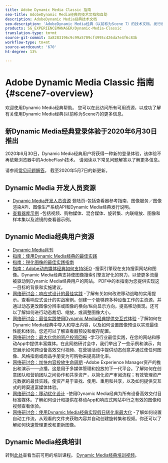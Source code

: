```yaml
---
title: Adobe Dynamic Media Classic 指南
seo-title: AdobeDynamic Media经典的技术文档和自助
description: AdobeDynamic Media经典技术文档
seo-description: 'AdobeDynamic Media经典（以前称为Scene 7）的技术文档、发行说明和自助资料 '
products: SG_EXPERIENCEMANAGER/Dynamic-Media-Classic
translation-type: tm+mt
source-git-commit: 3a8283196c9c99a5709cf4995c426da7e4f6c83b
workflow-type: tm+mt
source-wordcount: '670'
ht-degree: 13%

---
```



# Adobe Dynamic Media Classic 指南 {#scene7-overview}

欢迎使用Dynamic Media经典帮助。 您可以在此访问所有可用资源，以成功了解有关使用Dynamic Media经典(以前称为Scene7)的更多信息。

## 新Dynamic Media经典登录体验于2020年6月30日推出

2020年6月30日，Dynamic Media经典用户将获得一种新的登录体验，该体验不再依赖浏览器中的AdobeFlash技术。 请阅读以下常见问题解答以了解更多信息。

请参阅[常见问题解答](new-ui-2020.md)。 截至2020年5月7日的新更新。

## Dynamic Media 开发人员资源

* [Dynamic Media开发人员资源](https://docs.adobe.com/content/help/en/dynamic-media-developer-resources/landing/home.html) 登陆页-包括查看器参考指南、图像服务／图像渲染API、图像生产系统API和Dynamic Media经典发行说明。
* [查看器库示例](https://landing.adobe.com/zh-Hans/na/dynamic-media/ctir-2755/live-demos.html) -包括视频、购物媒体、混合媒体、旋转集、内联缩放、图像和样本集以及滤镜的查看器示例。

## Dynamic Media经典用户资源

* [Dynamic Media月刊](dynamic-media-newsletter.md)
* [指南：使用Dynamic Media经典的最佳实践](https://www.adobe.com/content/dam/www/us/en/marketing/experience-manager-assets/dynamic-media/adobe-dynamic-media-classic-best-practices-guide.pdf)
* [指南：锐化图像的最佳实践指南](/help/assets/s7_sharpening_images.pdf)
* [指南：Adobe动态媒体经典如何支持SEO](/help/assets/s7_seo.pdf) -搜索引擎现在支持搜索网站和图像。Dynamic Media经典支持使图像搜索引擎友好化的努力，以使更多流量被驱动到Dynamic Media经典用户的网站。 PDF中的本指南为您提供实现这一目标的背景和实施建议。
* [网络研讨会：响应式设计的最佳实践](http://offers.adobe.com/en/na/marketing/landings/_40458_responsive_design_live_on_demand_webinar.html) -了解有关如何改进移动战略的实用提示。查看响应式设计的实战案例。创建一个能够跨多种设备工作的主资源，并通过动态更改图像分辨率或图像的横向/纵向显示方向，提高移动表现。还可以了解如何进行动态裁切、缩放，或调整图像大小。
* [网络研讨会：最佳实践使用Dynamic Media经典提供交互式体验](http://seminars.adobeconnect.com/p7wb8ej3u6d/) -了解如何在Dynamic Media经典中导入和导出内容，以及如何设置图像预设以实现最佳性能和体验。您还可以了解查看器预设和缓存配置。
* [网络研讨会：最大化您的资产投资回报](https://adobecustomersuccess.adobeconnect.com/p5ar3hfrrec/?launcher=false&amp;fcsContent=true&amp;pbMode=normal&amp;proto=true) -学习行业最佳实践，在您的网站和移动App中提供丰富媒体。在此网络研讨会中，我们举出了一些示例和演示，向您展示如何跨设备高效交付视频、在营销活动中提供动态创意并通过使任何图像、风格指南或商品手册变为可购物来提高转化率。
* [网络研讨会：加快内容投放生命周期](https://adobecustomersuccess.adobeconnect.com/p88ducm9pqv/) -Adobe Experience Manager资产的推出和演示——点播，这是用于多媒体管理和投放的下一代平台。了解如何在创意团队和营销团队之间协作和共享资产，以简化资产审阅流程；有效管理资产元数据的最佳实践，使资产易于查找、使用、重用和共享，以及如何提供交互式的跨渠道富媒体体验。
* [网络研讨会：移动优化设计](https://adobecustomersuccess.adobeconnect.com/p6oqd3wydif/?launcher=false&amp;fcsContent=true&amp;pbMode=normal&amp;proto=true) -使用Dynamic Media经典为所有设备高效交付目标富媒体。了解如何设计和提供在移动App和响应式网站中行之有效的图像和视频查看体验。
* [网络研讨会：使用Dynamic Media经典实现假日转化率最大化](https://adobecustomersuccess.adobeconnect.com/p32n1yr85c9/?proto=true) -了解如何设置自动工作流，从观看的文件夹获取内容并自动创建旋转集和视频。你还可以了解如何快速管理更改和更新图像。

## Dynamic Media经典培训

转到[此处](http://training.adobe.com/training/courses.html#product=adobe-scene7)查看当前可用的培训课程。
[Dynamic Media经典培训视频](/help/training-videos.md)。
